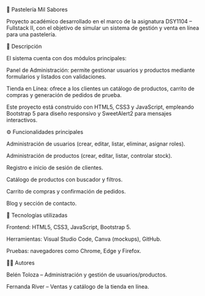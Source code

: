 🍰 Pastelería Mil Sabores

Proyecto académico desarrollado en el marco de la asignatura DSY1104 – Fullstack II, con el objetivo de simular un sistema de gestión y venta en línea para una pastelería.

🚀 Descripción

El sistema cuenta con dos módulos principales:

Panel de Administración: permite gestionar usuarios y productos mediante formularios y listados con validaciones.

Tienda en Línea: ofrece a los clientes un catálogo de productos, carrito de compras y generación de pedidos de prueba.

Este proyecto está construido con HTML5, CSS3 y JavaScript, empleando Bootstrap 5 para diseño responsivo y SweetAlert2 para mensajes interactivos.

⚙️ Funcionalidades principales

Administración de usuarios (crear, editar, listar, eliminar, asignar roles).

Administración de productos (crear, editar, listar, controlar stock).

Registro e inicio de sesión de clientes.

Catálogo de productos con buscador y filtros.

Carrito de compras y confirmación de pedidos.

Blog y sección de contacto.

📂 Tecnologías utilizadas

Frontend: HTML5, CSS3, JavaScript, Bootstrap 5.

Herramientas: Visual Studio Code, Canva (mockups), GitHub.

Pruebas: navegadores como Chrome, Edge y Firefox.

👩‍💻 Autores

Belén Toloza – Administración y gestión de usuarios/productos.

Fernanda River – Ventas y catálogo de la tienda en línea.
